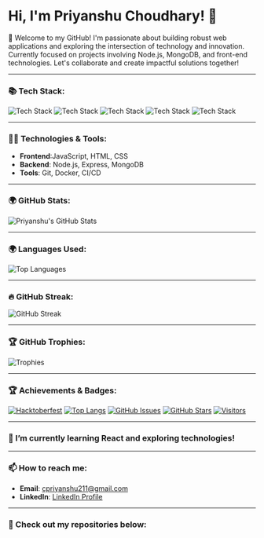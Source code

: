 # Hi, I'm Priyanshu Choudhary! 👋

👋 Welcome to my GitHub! I'm passionate about building robust web applications and exploring the intersection of technology and innovation. Currently focused on projects involving Node.js, MongoDB, and front-end technologies. Let's collaborate and create impactful solutions together!

---



### 📚 Tech Stack:

![Tech Stack](https://img.shields.io/badge/Frontend-React-blue?style=flat&logo=react&logoColor=black)
![Tech Stack](https://img.shields.io/badge/Backend-Node.js-green?style=flat&logo=node.js&logoColor=white)
![Tech Stack](https://img.shields.io/badge/Database-MongoDB-yellow?style=flat&logo=mongodb&logoColor=black)
![Tech Stack](https://img.shields.io/badge/Tools-Docker-gray?style=flat&logo=docker&logoColor=white)
![Tech Stack](https://img.shields.io/badge/CI/CD-GitHub%20Actions-yellow?style=flat&logo=github&logoColor=black)

---

### 👨‍💻 Technologies & Tools:
- **Frontend**:JavaScript, HTML, CSS
- **Backend**: Node.js, Express, MongoDB
- **Tools**: Git, Docker, CI/CD

---

### 🌍 GitHub Stats:
![Priyanshu's GitHub Stats](https://github-readme-stats.vercel.app/api?username=ChoudharyPriyanshu&show_icons=true&theme=radical)

---

### 🌍 Languages Used:
![Top Languages](https://github-readme-stats.vercel.app/api/top-langs/?username=ChoudharyPriyanshu&layout=compact&theme=radical)

---

### 🔥 GitHub Streak:
![GitHub Streak](https://github-readme-streak-stats.herokuapp.com/?user=ChoudharyPriyanshu)

---

### 🏆 GitHub Trophies:  
![Trophies](https://github-profile-trophy.vercel.app/?username=ChoudharyPriyanshu&theme=dark&no-frame=true&title=MultiPullRequest,Commit,Repositories,Stars,Issues,Followers,All)


---

### 🏆 Achievements & Badges:
[![Hacktoberfest](https://img.shields.io/badge/Hacktoberfest-2024-blue?style=flat&logo=github)](https://hacktoberfest.digitalocean.com/)
[![Top Langs](https://img.shields.io/badge/Top%20Languages-%20React-%2361DAFB?style=flat&logo=react&logoColor=black)](https://github.com/Priyanshu)
[![GitHub Issues](https://img.shields.io/badge/Issues%20Opened-50%2B-yellowgreen)](https://github.com/Priyanshu)
[![GitHub Stars](https://img.shields.io/badge/Stars%20Received-100%2B-yellow)](https://github.com/Priyanshu)
[![Visitors](https://badges.pufler.dev/visits/Priyanshu/Priyanshu)](https://github.com/Priyanshu)

---

### 🌱 I’m currently learning React and exploring  technologies!

---

### 📫 How to reach me:
- **Email**: [cpriyanshu211@gmail.com](mailto:cpriyanshu211@gmail.com)
- **LinkedIn**: [LinkedIn Profile](https://www.linkedin.com/in/priyanshu-choudhary-7936a4296/)



---

### 🚀 Check out my repositories below:


